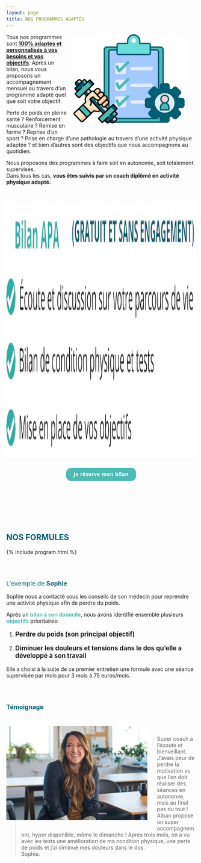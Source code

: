 ```yaml
---
layout: page
title: NOS PROGRAMMES ADAPTÉS
---
```


<img align="right" style="width: 300px; margin: 0 2em 2em 1em;"  src="/assets/images/14.png" />
Tous nos programmes sont <b><u>100% adaptés et personnalisés à vos besoins et vos objectifs</u></b>. Après un bilan, nous vous proposons un accompagnement mensuel au travers d’un programme adapté quel que soit votre objectif.  

Perte de poids en pleine santé ? Renforcement musculaire ? Remise en forme ? Reprise d’un sport ? Prise en charge d’une pathologie au travers d’une activité physique adaptée ? et bien d’autres sont des objectifs que nous accompagnons au quotidien.  

Nous proposons des programmes à faire soit en autonomie, soit totalement supervisés.  
Dans tous les cas, **vous êtes suivis par un coach diplômé en activité physique adapté.**  

<div style="text-align: center">
  <img src="/assets/images/12.png" style="height: 17vh; margin-top: 2em" /> 
  <br/>
  <a href="#contact-scrollpoint">
    <button style="
      margin: 2em 0 4em 0;
      background-color: #4dbab4;
      color: white;
      padding: 10px 20px;
      border: none;
      border-radius: 1em;
      font-weight: 700;
      line-height: 1.1;
      letter-spacing: 0.5px;
      font-family: 'Open Sans', 'Helvetica Neue', Helvetica, Arial, sans-serif;
      "
      >Je réserve mon bilan</button>
  </a>
</div>

 <h2 style="text-align: left; color: #005F73; margin-top: 4em">NOS FORMULES</h2>

{% include program.html %}


 <h3 style="text-align: left; color: #005F73; margin-top: 4em"><p style="font-weight: normal">L'exemple de <b>Sophie</b></p></h3>

Sophie nous a contacté sous les conseils de son médecin pour reprendre une activité physique afin de perdre du poids.  
  
Après un <b style="color: #4DBAB4">bilan à son domicile</b>, nous avons identifié ensemble plusieurs <b style="color: #4DBAB4">objectifs</b> prioritaires: 

1. <p style="font-size: larger" ><b>Perdre du poids (son principal objectif)</b></p> 
2. <p style="font-size: larger" ><b>Diminuer les douleurs et tensions dans le dos qu’elle a développé à son travail</b></p>

Elle a choisi à la suite de ce premier entretien une formule avec une séance supervisée par mois pour 3 mois à 75 euros/mois.  

 <h3 style="text-align: left; color: #005F73; margin: 4em 0">Témoignage</h3>

<img align="left" height="250px" style="margin: -5% 5% 5% 0" src="/assets/images/monique.png" /> 

> Super coach à l’écoute et bienveillant. J’avais peur de perdre la motivation vu que l’on doit réaliser des séances en autonomie, mais au final pas du tout ! Alban propose un super accompagnement, hyper disponible, même le dimanche ! Après trois mois, on a vu avec les tests une amélioration de ma condition physique, une perte de poids et j’ai diminué mes douleurs dans le dos.  
> Sophie. 

<div id="contact-scrollpoint" />
